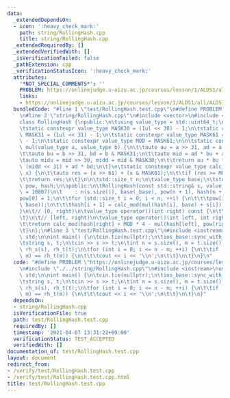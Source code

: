 ```yaml
---
data:
  _extendedDependsOn:
  - icon: ':heavy_check_mark:'
    path: string/RollingHash.cpp
    title: string/RollingHash.cpp
  _extendedRequiredBy: []
  _extendedVerifiedWith: []
  _isVerificationFailed: false
  _pathExtension: cpp
  _verificationStatusIcon: ':heavy_check_mark:'
  attributes:
    '*NOT_SPECIAL_COMMENTS*': ''
    PROBLEM: https://onlinejudge.u-aizu.ac.jp/courses/lesson/1/ALDS1/all/ALDS1_14_B
    links:
    - https://onlinejudge.u-aizu.ac.jp/courses/lesson/1/ALDS1/all/ALDS1_14_B
  bundledCode: "#line 1 \"test/RollingHash.test.cpp\"\n#define PROBLEM \"https://onlinejudge.u-aizu.ac.jp/courses/lesson/1/ALDS1/all/ALDS1_14_B\"\
    \n#line 2 \"string/RollingHash.cpp\"\n#include <vector>\n#include <string>\n\n\
    class RollingHash {\npublic:\n\tusing value_type = std::uint64_t;\n\nprivate:\n\
    \tstatic constexpr value_type MASK30 = (1ul << 30) - 1;\n\tstatic constexpr value_type\
    \ MASK31 = (1ul << 31) - 1;\n\tstatic constexpr value_type MASK61 = (1ul << 61)\
    \ - 1;\n\tstatic constexpr value_type MOD = MASK61;\n\n\tstatic constexpr value_type\
    \ mul(value_type a, value_type b) {\n\t\tauto au = a >> 31, ad = a & MASK31;\n\
    \t\tauto bu = b >> 31, bd = b & MASK31;\n\t\tauto mid = ad * bu + au * bd;\n\t\
    \tauto midu = mid >> 30, midd = mid & MASK30;\n\t\treturn au * bu * 2 + midu +\
    \ (midd << 31) + ad * bd;\n\t}\n\tstatic constexpr value_type calc_mod(value_type\
    \ x) {\n\t\tauto res = (x >> 61) + (x & MASK61);\n\t\tif (res >= MOD) res -= MOD;\n\
    \t\treturn res;\n\t}\n\n\tstd::size_t n;\n\tvalue_type base;\n\tstd::vector<value_type>\
    \ pow, hash;\n\npublic:\n\tRollingHash(const std::string& s, value_type _base\
    \ = 10007)\n\t    : n(s.size()), base(_base), pow(n + 1), hash(n + 1) {\n\t\t\
    pow[0] = 1;\n\t\tfor (std::size_t i = 0; i < n; ++i) {\n\t\t\tpow[i + 1] = calc_mod(mul(pow[i],\
    \ base));\n\t\t\thash[i + 1] = calc_mod(mul(hash[i], base) + s[i]);\n\t\t}\n\t\
    }\n\t// [0, right)\n\tvalue_type operator()(int right) const {\n\t\treturn hash[right];\n\
    \t}\n\t// [left, right)\n\tvalue_type operator()(int left, int right) const {\n\
    \t\treturn calc_mod(hash[right] + MOD * 4 - mul(hash[left], pow[right - left]));\n\
    \t}\n};\n#line 3 \"test/RollingHash.test.cpp\"\n#include <iostream>\nusing namespace\
    \ std;\n\nint main() {\n\tcin.tie(nullptr);\n\tios_base::sync_with_stdio(false);\n\
    \tstring s, t;\n\tcin >> s >> t;\n\tint n = s.size(), m = t.size();\n\n\tRollingHash\
    \ rh_s(s), rh_t(t);\n\tfor (int i = 0; i <= n - m; ++i) {\n\t\tif (rh_s(i, i +\
    \ m) == rh_t(m)) {\n\t\t\tcout << i << '\\n';\n\t\t}\n\t}\n}\n"
  code: "#define PROBLEM \"https://onlinejudge.u-aizu.ac.jp/courses/lesson/1/ALDS1/all/ALDS1_14_B\"\
    \n#include \"./../string/RollingHash.cpp\"\n#include <iostream>\nusing namespace\
    \ std;\n\nint main() {\n\tcin.tie(nullptr);\n\tios_base::sync_with_stdio(false);\n\
    \tstring s, t;\n\tcin >> s >> t;\n\tint n = s.size(), m = t.size();\n\n\tRollingHash\
    \ rh_s(s), rh_t(t);\n\tfor (int i = 0; i <= n - m; ++i) {\n\t\tif (rh_s(i, i +\
    \ m) == rh_t(m)) {\n\t\t\tcout << i << '\\n';\n\t\t}\n\t}\n}"
  dependsOn:
  - string/RollingHash.cpp
  isVerificationFile: true
  path: test/RollingHash.test.cpp
  requiredBy: []
  timestamp: '2021-04-07 13:31:22+09:00'
  verificationStatus: TEST_ACCEPTED
  verifiedWith: []
documentation_of: test/RollingHash.test.cpp
layout: document
redirect_from:
- /verify/test/RollingHash.test.cpp
- /verify/test/RollingHash.test.cpp.html
title: test/RollingHash.test.cpp
---
```

